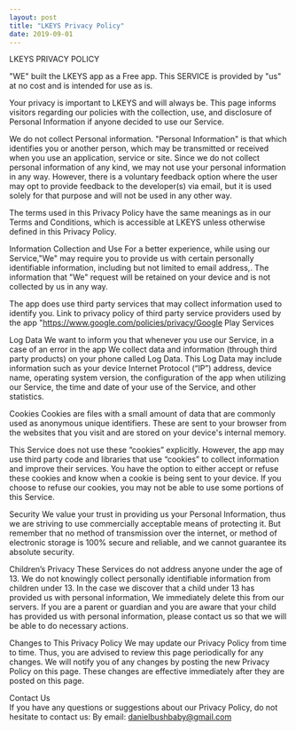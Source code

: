 ```yaml
---
layout: post
title: "LKEYS Privacy Policy"
date: 2019-09-01
---
```


LKEYS PRIVACY POLICY

"WE" built the LKEYS app as a Free app. This SERVICE is provided by "us" at no cost and is intended for use as is.

Your privacy is important to LKEYS and will always be. This page informs visitors regarding our policies with the collection, use, and disclosure of Personal Information if anyone decided to use our Service.

We do not collect Personal information. "Personal Information" is that which identifies you or another person, which may be transmitted or received when you use an application, service or site. Since we do not collect personal information of any kind, we may not use your personal information in any way. However, there is a voluntary feedback option where the user may opt to provide feedback to the developer(s) via email, but it is used solely for that purpose and will not be used in any other way.

The terms used in this Privacy Policy have the same meanings as in our Terms and Conditions, which is accessible at LKEYS unless otherwise defined in this Privacy Policy.

Information Collection and Use
For a better experience, while using our Service,"We" may require you to provide us with certain
personally identifiable information, including but not limited to email address,. The information that "We" request will be retained on your device and is not collected by us in any way.

The app does use third party services that may collect information used to identify you.
Link to privacy policy of third party service providers used by the app
"https://www.google.com/policies/privacy/Google Play Services

Log Data
We want to inform you that whenever you use our Service, in a case of an error in the
app We collect data and information (through third party products) on your phone called Log Data. This Log Data may include information such as your device Internet Protocol (“IP”) address, device name, operating system version, the configuration of the app when utilizing our Service, the time and date of your use of the Service, and other statistics.

Cookies
Cookies are files with a small amount of data that are commonly used as anonymous unique identifiers. These are sent to your browser from the websites that you visit and are stored on your device's internal memory.

This Service does not use these “cookies” explicitly. However, the app may use third party code and libraries that use “cookies” to collect information and improve their services. You have the option to either accept or refuse these cookies and know when a cookie is being sent to your
 device. If you choose to refuse our cookies, you may not be  able to use some portions of this Service.

Security
We value your trust in providing us your Personal Information, thus we are striving to use commercially acceptable means of protecting it. But remember that no method of transmission over the internet, or method of electronic storage is 100% secure and reliable, and we cannot guarantee its absolute security.

Children’s Privacy
These Services do not address anyone under the age of 13. We do not knowingly collect personally identifiable information from children under 13. In the case we discover that a child under 13 has provided us with personal information, We immediately delete this from our servers. If you are a parent or guardian and you are aware that your child has provided us with personal information, please contact us so that we will be able to do necessary actions.

Changes to This Privacy Policy
We may update our Privacy Policy from time to time. Thus, you are advised to review this page
periodically for any changes. We will notify you of any changes by posting the new Privacy Policy on this page. These changes are effective immediately after they are posted on this page.

Contact Us                    
If you have any questions or suggestions about our Privacy Policy, do not hesitate to contact us:       By email: danielbushbaby@gmail.com
